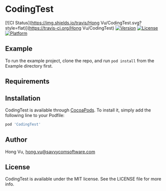 # CodingTest

[![CI Status](https://img.shields.io/travis/Hong Vu/CodingTest.svg?style=flat)](https://travis-ci.org/Hong Vu/CodingTest)
[![Version](https://img.shields.io/cocoapods/v/CodingTest.svg?style=flat)](https://cocoapods.org/pods/CodingTest)
[![License](https://img.shields.io/cocoapods/l/CodingTest.svg?style=flat)](https://cocoapods.org/pods/CodingTest)
[![Platform](https://img.shields.io/cocoapods/p/CodingTest.svg?style=flat)](https://cocoapods.org/pods/CodingTest)

## Example

To run the example project, clone the repo, and run `pod install` from the Example directory first.

## Requirements

## Installation

CodingTest is available through [CocoaPods](https://cocoapods.org). To install
it, simply add the following line to your Podfile:

```ruby
pod 'CodingTest'
```

## Author

Hong Vu, hong.vu@savvycomsoftware.com

## License

CodingTest is available under the MIT license. See the LICENSE file for more info.
